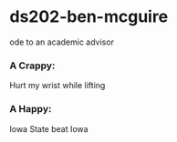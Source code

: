 # ds202-ben-mcguire
ode to an academic advisor
### A Crappy: 
Hurt my wrist while lifting
### A Happy:
Iowa State beat Iowa
